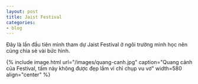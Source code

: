 ```yaml
---
layout: post
title: Jaist Festival
categories:
- blog
---
```


Đây là lần đầu tiên mình tham dự Jaist Festival ở ngôi trường mình học nên cũng chia sẻ vài bức hình.

{% include image.html url="/images/quang-canh.jpg" caption="Quang cảnh của Festival, tấm này không được đẹp lắm vì chỉ chụp vu vơ" width=580 align="center" %}